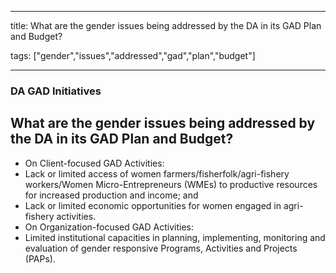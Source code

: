 
---

title: What are the gender issues being addressed by the DA in its GAD Plan and Budget?

tags: ["gender","issues","addressed","gad","plan","budget"]

---

### DA GAD Initiatives

## What are the gender issues being addressed by the DA in its GAD Plan and Budget?


 - On Client-focused GAD Activities:
 - Lack or limited access of women farmers/fisherfolk/agri-fishery workers/Women Micro-Entrepreneurs (WMEs) to productive resources for increased production and income; and
 - Lack or limited economic opportunities for women engaged in agri-fishery activities.
 - On Organization-focused GAD Activities:
 - Limited institutional capacities in planning, implementing, monitoring and evaluation of gender responsive Programs, Activities and Projects (PAPs).
